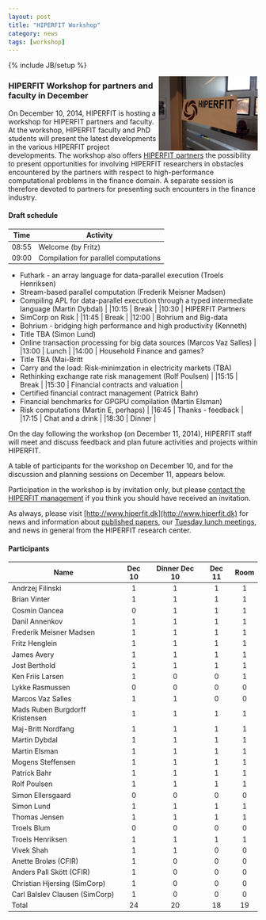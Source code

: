 ```yaml
---
layout: post
title: "HIPERFIT Workshop"
category: news
tags: [workshop]
---
```

{% include JB/setup %}

<img width="200" alt="HIPERFIT logo" align="right" src="/images/hiperfit.jpg">

### HIPERFIT Workshop for partners and faculty in December

On December 10, 2014, HIPERFIT is hosting a workshop for HIPERFIT
partners and faculty. At the workshop, HIPERFIT faculty and PhD
students will present the latest developments in the various HIPERFIT
project developments. The workshop also offers [HIPERFIT partners](/partners.html) the
possibility to present opportunities for involving HIPERFIT
researchers in obstacles encountered by the partners with respect to
high-performance computational problems in the finance domain. A
separate session is therefore devoted to partners for presenting such
encounters in the finance industry.

#### Draft schedule

| Time | Activity |
| ---  | ---- |
|08:55 | Welcome (by Fritz)
|09:00 | Compilation for parallel computations
 - Futhark - an array language for data-parallel execution (Troels Henriksen)
 - Stream-based parallel computation (Frederik Meisner Madsen)
 - Compiling APL for data-parallel execution through a typed intermediate language (Martin Dybdal) |
|10:15 | Break |
|10:30 | HIPERFIT Partners
 - SimCorp on Risk |
|11:45 | Break |
|12:00 | Bohrium and Big-data
 - Bohrium - bridging high performance and high productivity (Kenneth) 
 - Title TBA (Simon Lund)
 - Online transaction processing for big data sources (Marcos Vaz Salles) |
|13:00 | Lunch |
|14:00 | Household Finance and games?
 - Title TBA (Mai-Britt
 - Carry and the load: Risk-minimzation in electricity markets (TBA)
 - Rethinking exchange rate risk management (Rolf Poulsen) |
|15:15 | Break |
|15:30 | Financial contracts and valuation |
 - Certified financial contract management  (Patrick Bahr)
 - Financial benchmarks for GPGPU compilation  (Martin Elsman)
 - Risk computations  (Martin E, perhaps) |
|16:45 | Thanks - feedback |
|17:15 | Chat and a drink |
|18:30 | Dinner |

On the day following the workshop (on December 11, 2014), HIPERFIT
staff will meet and discuss feedback and plan future activities and
projects within HIPERFIT.

A table of participants for the workshop on December 10, and for the
discussion and planning sessions on December 11, appears below.

Participation in the workshop is by invitation only, but please
[contact the HIPERFIT management](/contact.html) if you think you
should have received an invitation.

As always, please visit
[http://www.hiperfit.dk](http://www.hiperfit.dk) for news and
information about [published papers](/publications.html), our [Tuesday
lunch meetings](/lunches.html), and news in general from the HIPERFIT
research center.


#### Participants

| Name | Dec 10 | Dinner Dec 10 | Dec 11 | Room |
| ---- |:------:|:-------------:|:------:|:----:|
Andrzej Filinski |                1 | 1 | 1 | 1 |
Brian Vinter |                    1 | 1 | 1 | 1 |
Cosmin Oancea |                   0 | 1 | 1 | 1 |
Danil Annenkov |                  1 | 1 | 1 | 1 |
Frederik Meisner Madsen |         1 | 1 | 1 | 1 |
Fritz Henglein |                  1 | 1 | 1 | 1 |
James Avery |                     1 | 1 | 1 | 1 |
Jost Berthold |                   1 | 1 | 1 | 1 |
Ken Friis Larsen |                1 | 0 | 0 | 1 |
Lykke Rasmussen |                 0 | 0 | 0 | 0 |
Marcos Vaz Salles |               1 | 1 | 0 | 0 |
Mads Ruben Burgdorff Kristensen | 1 | 1 | 1 | 1 |
Maj-Britt Nordfang |              1 | 1 | 1 | 1 |
Martin Dybdal |                   1 | 1 | 1 | 1 |
Martin Elsman |                   1 | 1 | 1 | 1 |
Mogens Steffensen |               1 | 1 | 1 | 1 |
Patrick Bahr |                    1 | 1 | 1 | 1 |
Rolf Poulsen |                    1 | 1 | 1 | 1 |
Simon Ellersgaard |               0 | 0 | 0 | 0 |
Simon Lund |                      1 | 1 | 1 | 1 |
Thomas Jensen |                   1 | 1 | 1 | 1 |
Troels Blum |                     0 | 0 | 0 | 0 |
Troels Henriksen |                1 | 1 | 1 | 1 |
Vivek Shah |                      1 | 1 | 0 | 0 |
Anette Broløs (CFIR) |            1 | 0 | 0 | 0 |
Anders Pall Skött (CFIR) |        1 | 0 | 0 | 0 |
Christian Hjersing (SimCorp) |    1 | 0 | 0 | 0 |
Carl Balslev Clausen (SimCorp) |  1 | 0 | 0 | 0 |
Total |                          24 | 20 | 18 | 19 |
